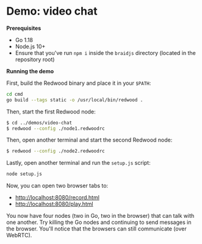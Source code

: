 
# Demo: video chat

**Prerequisites**

- Go 1.18
- Node.js 10+
- Ensure that you've run `npm i` inside the `braidjs` directory (located in the repository root)

**Running the demo**

First, build the Redwood binary and place it in your `$PATH`:

```sh
cd cmd
go build --tags static -o /usr/local/bin/redwood .
```

Then, start the first Redwood node:

```sh
$ cd ../demos/video-chat
$ redwood --config ./node1.redwoodrc 
```

Then, open another terminal and start the second Redwood node:

```sh
$ redwood --config ./node2.redwoodrc 
```

Lastly, open another terminal and run the `setup.js` script:

```sh
node setup.js
```


Now, you can open two browser tabs to:
- <http://localhost:8080/record.html>
- <http://localhost:8080/play.html>

You now have four nodes (two in Go, two in the browser) that can talk with one another.  Try killing the Go nodes and continuing to send messages in the browser.  You'll notice that the browsers can still communicate (over WebRTC).
